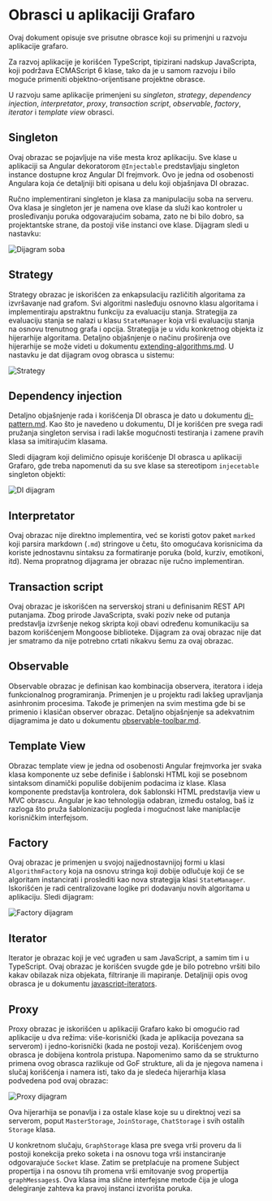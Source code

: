 # Obrasci u aplikaciji Grafaro

Ovaj dokument opisuje sve prisutne obrasce koji su primenjni u razvoju aplikacije grafaro.

Za razvoj aplikacije je korišćen TypeScript, tipizirani nadskup JavaScripta, koji podržava ECMAScript 6 klase, tako da je u samom razvoju i bilo moguće primeniti objektno-orijentisane projektne obrasce.
 
U razvoju same aplikacije primenjeni su _singleton_, _strategy_, _dependency injection_, _interpretator_, _proxy_, _transaction script_, _observable_, _factory_, _iterator_ i _template view_ obrasci.
  
## Singleton

Ovaj obrazac se pojavljuje na više mesta kroz aplikaciju.
Sve klase u aplikaciji sa Angular dekoratorom `@Injectable` predstavljaju singleton instance dostupne kroz Angular DI frejmvork.
Ovo je jedna od osobenosti Angulara koja će detaljniji biti opisana u delu koji objašnjava DI obrazac.

Ručno implementirani singleton je klasa za manipulaciju soba na serveru.
Ova klasa je singleton jer je namena ove klase da služi kao kontroler u prosleđivanju poruka odgovarajućim sobama, zato ne bi bilo dobro, sa projektantske strane, da postoji više instanci ove klase.
Dijagram sledi u nastavku:

![Dijagram soba](../architecture/img/server-side.png)

## Strategy

Strategy obrazac je iskorišćen za enkapsulaciju različitih algoritama za izvršavanje nad grafom.
Svi algoritmi nasleđuju osnovno klasu algoritama i implementiraju apstraktnu funkciju za evaluaciju stanja.
Strategija za evaluaciju stanja se nalazi u klasu `StateManager` koja vrši evaluaciju stanja na osnovu trenutnog grafa i opcija.
Strategija je u vidu konkretnog objekta iz hijerarhije algoritama.
Detaljno objašnjenje o načinu proširenja ove hijerarhije se može videti u dokumentu [extending-algorithms.md](extending-algorthms.md). U nastavku je dat dijagram ovog obrasca u sistemu:

![Strategy](img/algorithms.png)

## Dependency injection
 
Detaljno objašnjenje rada i korišćenja DI obrasca je dato u dokumentu [di-pattern.md](di-pattern.md).
Kao što je navedeno u dokumentu, DI je korišćen pre svega radi pružanja singleton servisa i radi lakše mogućnosti testiranja i zamene pravih klasa sa imitirajućim klasama.

Sledi dijagram koji delimično opisuje korišćenje DI obrasca u aplikaciji Grafaro, gde treba napomenuti da su sve klase sa stereotipom `injecetable` singleton objekti:

![DI dijagram](../architecture/img/model-view.png)

## Interpretator

Ovaj obrazac nije direktno implementira, već se koristi gotov paket `marked` koji parsira markdown (`.md`) stringove u četu, što omogućava korisnicima da koriste jednostavnu sintaksu za formatiranje poruka (bold, kurziv, emotikoni, itd).
Nema propratnog dijagrama jer obrazac nije ručno implementiran.

## Transaction script

Ovaj obrazac je iskorišćen na serverskoj strani u definisanim REST API putanjama. Zbog prirode JavaScripta, svaki poziv neke od putanja predstavlja izvršenje nekog skripta koji obavi određenu komunikaciju sa bazom korišćenjem Mongoose biblioteke. Dijagram za ovaj obrazac nije dat jer smatramo da nije potrebno crtati nikakvu šemu za ovaj obrazac.

## Observable

Observable obrazac je definisan kao kombinacija observera, iteratora i ideja funkcionalnog programiranja.
Primenjen je u projektu radi lakšeg upravljanja asinhronim procesima.
Takođe je primenjen na svim mestima gde bi se primenio i klasičan observer obrazac.
Detaljno objašnjenje sa adekvatnim dijagramima je dato u dokumentu [observable-toolbar.md](observables-toolbar.md).

## Template View

Obrazac template view je jedna od osobenosti Angular frejmvorka jer svaka klasa komponente uz sebe definiše i šablonski HTML koji se posebnom sintaksom dinamički populiše dobijenim podacima iz klase.
Klasa komponente predstavlja kontrolera, dok šablonski HTML predstavlja view u MVC obrascu.
Angular je kao tehnologija odabran, između ostalog, baš iz razloga što pruža šablonizaciju pogleda i mogućnost lake maniplacije korisničkim interfejsom.

## Factory

Ovaj obrazac je primenjen u svojoj najjednostavnijoj formi u klasi `AlgorithmFactory` koja na osnovu stringa koji dobije odlučuje koji će se algoritam instancirati i proslediti kao nova strategija klasi `StateManager`.
Iskorišćen je radi centralizovane logike pri dodavanju novih algoritama u aplikaciju. 
Sledi dijagram:

![Factory dijagram](img/factory.png)

## Iterator

Iterator je obrazac koji je već ugrađen u sam JavaScript, a samim tim i u TypeScript. Ovaj obrazac je korišćen svugde gde je bilo potrebno vršiti bilo kakav obilazak niza objekata, filtriranje ili mapiranje. Detaljniji opis ovog obrasca je u dokumentu [javascript-iterators](javascript-iterators.md).

## Proxy

Proxy obrazac je iskorišćen u aplikaciji Grafaro kako bi omogućio rad aplikacije u dva režima: više-korisnički (kada je aplikacija povezana sa serverom) i jedno-korisnički (kada ne postoji veza).
Korišćenjem ovog obrasca je dobijena kontrola pristupa.
Napomenimo samo da se strukturno primena ovog obrasca razlikuje od GoF strukture, ali da je njegova namena i slučaj korišćenja i namera isti, tako da je sledeća hijerarhija klasa podvedena pod ovaj obrazac:
 
![Proxy dijagram](img/proxy.png)

Ova hijerarhija se ponavlja i za ostale klase koje su u direktnoj vezi sa serverom, poput `MasterStorage`, `JoinStorage`, `ChatStorage` i svih ostalih `Storage` klasa.

U konkretnom slučaju, `GraphStorage` klasa pre svega vrši proveru da li postoji konekcija preko soketa i na osnovu toga vrši instanciranje odgovarajuće `Socket` klase.
Zatim se pretplaćuje na promene Subject propertija i na osnovu tih promena vrši emitovanje svog propertija `graphMessages$`.
Ova klasa ima slične interfejsne metode čija je uloga delegiranje zahteva ka pravoj instanci izvorišta poruka.

